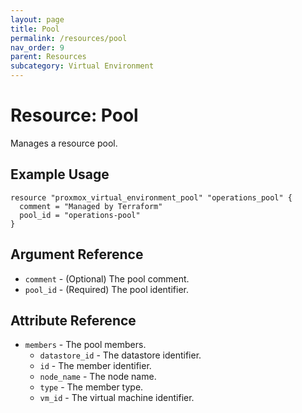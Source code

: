 ```yaml
---
layout: page
title: Pool
permalink: /resources/pool
nav_order: 9
parent: Resources
subcategory: Virtual Environment
---
```


# Resource: Pool

Manages a resource pool.

## Example Usage

```
resource "proxmox_virtual_environment_pool" "operations_pool" {
  comment = "Managed by Terraform"
  pool_id = "operations-pool"
}
```

## Argument Reference

* `comment` - (Optional) The pool comment.
* `pool_id` - (Required) The pool identifier.

## Attribute Reference

* `members` - The pool members.
    * `datastore_id` - The datastore identifier.
    * `id` - The member identifier.
    * `node_name` - The node name.
    * `type` - The member type.
    * `vm_id` - The virtual machine identifier.
